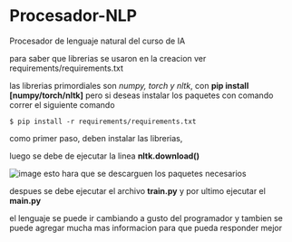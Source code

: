# Procesador-NLP
Procesador de lenguaje natural del curso de IA

para saber que librerias se usaron en la creacion ver requirements/requirements.txt

las librerias primordiales son *numpy, torch y nltk*, con **pip install [numpy/torch/nltk]**
pero si deseas instalar los paquetes con comando correr el siguiente comando

    $ pip install -r requirements/requirements.txt


como primer paso, deben instalar las librerias,

luego se debe de ejecutar la linea **nltk.download()**

![image](https://user-images.githubusercontent.com/38637180/113091853-0dfbb680-91aa-11eb-828f-0429e8bf4eb2.png)
 esto hara que se descarguen los paquetes necesarios

despues se debe ejecutar el archivo **train.py** y por ultimo ejecutar el **main.py**

el lenguaje se puede ir cambiando a gusto del programador y tambien se puede agregar mucha mas informacion para que pueda responder mejor
